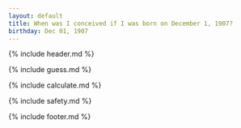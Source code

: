 ```yaml
---
layout: default
title: When was I conceived if I was born on December 1, 1907?
birthday: Dec 01, 1907
---
```


{% include header.md %}

{% include guess.md %}

{% include calculate.md %}

{% include safety.md %}

{% include footer.md %}



